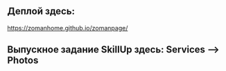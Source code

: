 ## Деплой здесь:
https://zomanhome.github.io/zomanpage/

## Выпускное задание SkillUp здесь: Services --> Photos

